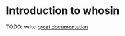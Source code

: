 # Introduction to whosin

TODO: write [great documentation](http://jacobian.org/writing/what-to-write/)
